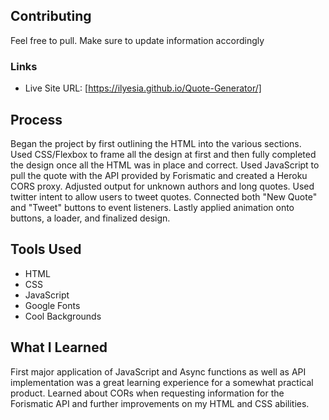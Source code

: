 ## Contributing
Feel free to pull. Make sure to update information accordingly

### Links
* Live Site URL: [https://ilyesia.github.io/Quote-Generator/]

## Process
Began the project by first outlining the HTML into the various sections. Used CSS/Flexbox to frame all the design at first and then fully completed the design once all the HTML was in place and correct. Used JavaScript to pull the quote with the API provided by Forismatic and created a Heroku CORS proxy. Adjusted output for unknown authors and long quotes. Used twitter intent to allow users to tweet quotes. Connected both "New Quote" and "Tweet" buttons to event listeners. Lastly applied animation onto buttons, a loader, and finalized design.

## Tools Used
* HTML
* CSS
* JavaScript
* Google Fonts
* Cool Backgrounds

## What I Learned
First major application of JavaScript and Async functions as well as API implementation was a great learning experience for a somewhat practical product. Learned about CORs when requesting information for the Forismatic API and further improvements on my HTML and CSS abilities.

